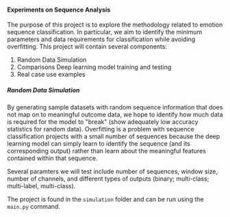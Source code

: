 #### Experiments on Sequence Analysis

The purpose of this project is to explore the methodology related to emotion sequence classification. In particular, we aim to identify the minimum parameters and data requirements for classification while avoiding overfitting. This project will contain several components:

1. Random Data Simulation 
2. Comparisons Deep learning model training and testing 
3. Real case use examples 

##### Random Data Simulation

By generating sample datasets with random sequence information that does not map on to meaningful outcome data, we hope to identify how much data is required for the model to "break" (show adequately low accuracy statistics for random data). Overfitting is a problem with sequence classification projects with a small number of sequences because the deep learning model can simply learn to identify the sequence (and its corresponding output) rather than learn about the meaningful features contained within that sequence.  

Several paramters we will test include number of sequences, window size, number of channels, and different types of outputs (binary; multi-class; multi-label, multi-class).

The project is found in the `simulation` folder and can be run using the `main.py` command.